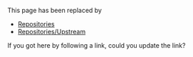 
This page has been replaced by 


- [Repositories](working-conventions/repositories)
- [Repositories/Upstream](repositories/upstream)


If you got here by following a link, could you update the link?


